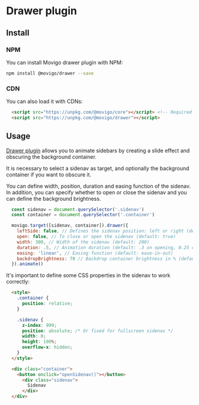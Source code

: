 # Drawer plugin

## Install

### NPM

You can install Movigo drawer plugin with NPM:

```bash
npm install @movigo/drawer --save
```
    
### CDN

You can also load it with CDNs:
    
```html
  <script src="https://unpkg.com/@movigo/core"></script> <!-- Required dependency -->
  <script src="https://unpkg.com/@movigo/drawer"></script>
```

## Usage

[Drawer plugin](https://github.com/movigo/drawer) allows you to animate sidebars
by creating a slide effect and obscuring the background container.

It is necessary to select a sidenav as target, and optionally
the background container if you want to obscure it.

You can define width, position, duration and easing function of the sidenav. In addition,
you can specify whether to open or close the sidenav and you can define the background brightness.

```js
  const sidenav = document.querySelector('.sidenav')
  const container = document.querySelector('.container')

  movigo.target([sidenav, container]).drawer({
    leftSide: false, // Defines the sidenav position: left or right (default: true)
    open: false, // To close or open the sidenav (default: true)
    width: 300, // Width of the sidenav (default: 200)
    duration: .5, // Animation duration (default: .3 on opening, 0.25 on closing)
    easing: 'linear', // Easing function (default: ease-in-out)
    backdropBrightness: 70 // Backdrop container brightness in % (default: 60)
  }).animate()
```

It's important to define some CSS properties in the sidenav to work correctly:

```html
  <style>
    .container {
      position: relative;
    }

    .sidenav {
      z-index: 999;
      position: absolute; /* Or fixed for fullscreen sidenav */
      width: 0;
      height: 100%;
      overflow-x: hidden;
    }
  </style>

  <div class="container">
    <button onclick="openSidenav()"></button>
      <div class="sidenav">
        Sidenav
      </div>
  </div>
```
